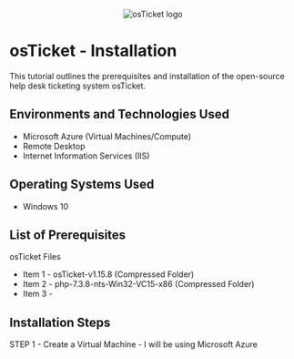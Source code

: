 
<p align="center">
<img src="https://i.imgur.com/Clzj7Xs.png" alt="osTicket logo"/>
</p>

<h1>osTicket - Installation</h1>
This tutorial outlines the prerequisites and installation of the open-source help desk ticketing system osTicket.<br />


<h2>Environments and Technologies Used</h2>

- Microsoft Azure (Virtual Machines/Compute)
- Remote Desktop
- Internet Information Services (IIS)

<h2>Operating Systems Used </h2>

- Windows 10</b> 

<h2>List of Prerequisites</h2>

osTicket Files
- Item 1 - osTicket-v1.15.8 (Compressed Folder)
- Item 2 - php-7.3.8-nts-Win32-VC15-x86 (Compressed Folder)
- Item 3 - 

<h2>Installation Steps</h2>

<p>

STEP 1 - Create a Virtual Machine - I will be using Microsoft Azure
